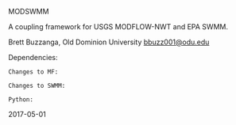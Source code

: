 MODSWMM

A coupling framework for USGS MODFLOW-NWT and EPA SWMM.

Brett Buzzanga, Old Dominion University
bbuzz001@odu.edu

Dependencies:

	Changes to MF:
	
	Changes to SWMM:
	
	Python:

2017-05-01

